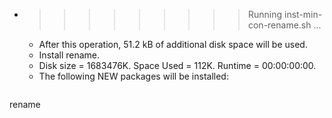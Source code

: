 * >>>>>>>>> Running inst-min-con-rename.sh ...
  * After this operation, 51.2 kB of additional disk space will be used.
  * Install rename.
  * Disk size = 1683476K. Space Used = 112K. Runtime = 00:00:00:00.
  * The following NEW packages will be installed:
  ```bash
rename
  ```
